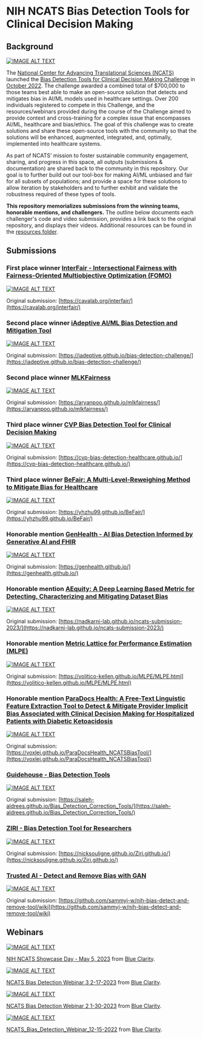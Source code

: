 # NIH NCATS Bias Detection Tools for Clinical Decision Making

## Background 
[![IMAGE ALT TEXT](https://vumbnail.com/782736979.jpg)](https://player.vimeo.com/video/782736979 "Video Title")


The [National Center for Advancing Translational Sciences (NCATS)](https://ncats.nih.gov/funding/challenges/bias-detection-tools-in-health-care) launched the [Bias Detection Tools for Clinical Decision Making Challenge](https://expeditionhacks.com/bias-detection-healthcare/) in [October 2022](https://www.challenge.gov/?challenge=minimizing-bias-and-maximizing-long-term-accuracy-of-predictive-algorithms-in-healthcare&tab=overview). The challenge awarded a combined total of $700,000 to those teams best able to make an open-source solution that detects and mitigates bias in AI/ML models used in healthcare settings. Over 200 individuals registered to compete in this Challenge, and the resources/webinars provided during the course of the Challenge aimed to provide context and cross-training for a complex issue that encompasses AI/ML, healthcare and bias/ethics. The goal of this challenge was to create solutions and share these open-source tools with the community so that the solutions will be enhanced, augmented, integrated, and, optimally, implemented into healthcare systems.

As part of NCATS’ mission to foster sustainable community engagement, sharing, and progress in this space, all outputs (submissions & documentation) are shared back to the community in this repository. Our goal is to further build out our tool-box for making AI/ML unbiased and fair for all subsets of populations; and provide a space for these solutions to allow iteration by stakeholders and to further exhibit and validate the robustness required of these types of tools.

**This repository memorializes submissions from the winning teams, honorable mentions, and challengers.** The outline below documents each challenger's code and video submission, provides a link back to the original repository, and displays their videos. Additional resources can be found in the [resources folder](resources/).

## Submissions 

### **First place winner** **[InterFair - Intersectional Fairness with Fairness-Oriented Multiobjective Optimization (FOMO)](interfair/)**

[![IMAGE ALT TEXT](https://img.youtube.com/vi/nf-J-1pqvVk/maxresdefault.jpg)](http://www.youtube.com/watch?v=nf-J-1pqvVk "Video Title")


Original submission: [https://cavalab.org/interfair/](https://cavalab.org/interfair/)

### **Second place winner** **[iAdeptive AI/ML Bias Detection and Mitigation Tool](iadeptive/)** 

[![IMAGE ALT TEXT](https://img.youtube.com/vi/yIY-2NZY8uo/hqdefault.jpg)](http://www.youtube.com/watch?v=yIY-2NZY8uo "Video Title")

Original submission: [https://iadeptive.github.io/bias-detection-challenge/](https://iadeptive.github.io/bias-detection-challenge/)

### **Second place winner** **[MLKFairness](mlkfairness)**

[![IMAGE ALT TEXT](https://img.youtube.com/vi/LQ1Lk3V-4og/maxresdefault.jpg)](http://www.youtube.com/watch?v=LQ1Lk3V-4og "Video Title")

Original submission: [https://aryanpoo.github.io/mlkfairness/](https://aryanpoo.github.io/mlkfairness/)

### **Third place winner** **[CVP Bias Detection Tool for Clinical Decision Making](cvp/)**

[![IMAGE ALT TEXT](https://img.youtube.com/vi/O4GG6Ph55U8/maxresdefault.jpg)](http://www.youtube.com/watch?v=O4GG6Ph55U8 "Video Title")

Original submission: [https://cvp-bias-detection-healthcare.github.io/](https://cvp-bias-detection-healthcare.github.io/)


### **Third place winner** **[BeFair: A Multi-Level-Reweighing Method to Mitigate Bias for Healthcare](super2021/)**

[![IMAGE ALT TEXT](https://img.youtube.com/vi/xWZ22PICMbc/maxresdefault.jpg)](http://www.youtube.com/watch?v=xWZ22PICMbc "Video Title")

Original submission: [https://yhzhu99.github.io/BeFair/](https://yhzhu99.github.io/BeFair/)

### **Honorable mention** **[GenHealth - AI Bias Detection Informed by Generative AI and FHIR](genhealth/)**

[![IMAGE ALT TEXT](https://img.youtube.com/vi/G6YzAoNFVvY/maxresdefault.jpg)](http://www.youtube.com/watch?v=G6YzAoNFVvY "Video Title")

Original submission: [https://genhealth.github.io/](https://genhealth.github.io/)

### **Honorable mention** **[AEquity: A Deep Learning Based Metric for Detecting, Characterizing and Mitigating Dataset Bias](aequity/)**

[![IMAGE ALT TEXT](https://img.youtube.com/vi/cVkCnehiQNY/maxresdefault.jpg)](http://www.youtube.com/watch?v=cVkCnehiQNY "Video Title")

Original submission: [https://nadkarni-lab.github.io/ncats-submission-2023/](https://nadkarni-lab.github.io/ncats-submission-2023/)

### **Honorable mention** **[Metric Lattice for Performance Estimation (MLPE)](mlpe/)**

[![IMAGE ALT TEXT](https://img.youtube.com/vi/_9Jkyv-FBuw/maxresdefault.jpg)](http://www.youtube.com/watch?v=_9Jkyv-FBuw "Video Title")

Original submission: [https://volitico-kellen.github.io/MLPE/MLPE.html](https://volitico-kellen.github.io/MLPE/MLPE.html)

### **Honorable mention** **[ParaDocs Health: A Free-Text Linguistic Feature Extraction Tool to Detect & Mitigate Provider Implicit Bias Associated with Clinical Decision Making for Hospitalized Patients with Diabetic Ketoacidosis](paradocshealth/)**

[![IMAGE ALT TEXT](https://img.youtube.com/vi/-bdKoG_e4U8/maxresdefault.jpg)](http://www.youtube.com/watch?v=-bdKoG_e4U8 "Video Title")

Original submission: [https://voxlej.github.io/ParaDocsHealth_NCATSBiasTool/](https://voxlej.github.io/ParaDocsHealth_NCATSBiasTool/)

### **[Guidehouse - Bias Detection Tools](guidehouse/)**

[![IMAGE ALT TEXT](https://img.youtube.com/vi/-CGPqFksA_A/maxresdefault.jpg)](http://www.youtube.com/watch?v=-CGPqFksA_A "Video Title")

Original submission: [https://saleh-aldrees.github.io/Bias_Detection_Correction_Tools/](https://saleh-aldrees.github.io/Bias_Detection_Correction_Tools/)

### **[ZIRI - Bias Detection Tool for Researchers](ziri/)**

[![IMAGE ALT TEXT](https://img.youtube.com/vi/PbDLE9PCxls/maxresdefault.jpg)](http://www.youtube.com/watch?v=PbDLE9PCxls "Video Title")

Original submission: [https://nicksouligne.github.io/Ziri.github.io/](https://nicksouligne.github.io/Ziri.github.io/)

### **[Trusted AI - Detect and Remove Bias with GAN](trustedai/)**


[![IMAGE ALT TEXT](https://img.youtube.com/vi/7SzWmqzgpXo/maxresdefault.jpg)](http://www.youtube.com/watch?v=7SzWmqzgpXo "Video Title")

Original submission: [https://github.com/sammyj-w/nih-bias-detect-and-remove-tool/wiki](https://github.com/sammyj-w/nih-bias-detect-and-remove-tool/wiki)

## Webinars 

[![IMAGE ALT TEXT](https://vumbnail.com/824269430.jpg)](https://player.vimeo.com/video/824269430 "Video Title")
<p><a href="https://vimeo.com/824269430">NIH NCATS Showcase Day - May 5, 2023</a> from <a href="https://vimeo.com/expeditionhacks">Blue Clarity</a>.</p>


[![IMAGE ALT TEXT](https://vumbnail.com/799944018.jpg)](https://player.vimeo.com/video/799944018 "Video Title")
<p><a href="https://vimeo.com/799944018">NCATS Bias Detection Webinar 3 2-17-2023</a> from <a href="https://vimeo.com/expeditionhacks">Blue Clarity</a>.</p>

[![IMAGE ALT TEXT](https://vumbnail.com/794218973.jpg)](https://player.vimeo.com/video/794218973 "Video Title")
<p><a href="https://vimeo.com/794218973">NCATS Bias Detection Webinar 2 1-30-2023</a> from <a href="https://vimeo.com/expeditionhacks">Blue Clarity</a>.</p>

[![IMAGE ALT TEXT](https://vumbnail.com/781919643.jpg)](https://vimeo.com/781919643 "Video Title")
<p><a href="https://vimeo.com/781919643">NCATS_Bias_Detection_Webinar_12-15-2022</a> from <a href="https://vimeo.com/expeditionhacks">Blue Clarity</a>.</p>



